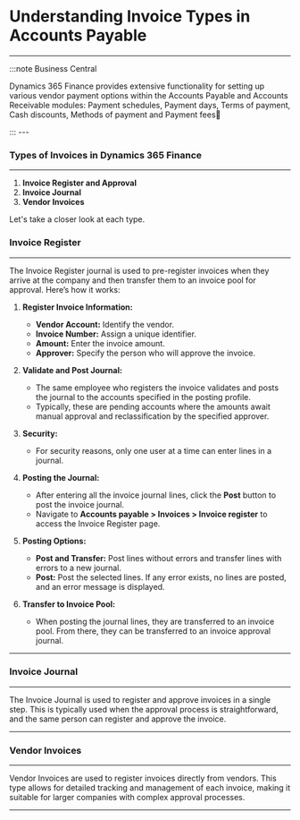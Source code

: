 # Understanding Invoice Types in Accounts Payable
---
:::note Business Central
<div class="container">
    <div class="custom-note">
        <p>Dynamics 365 Finance provides extensive functionality for setting up various vendor payment options within the Accounts Payable and Accounts Receivable modules: Payment schedules, Payment days, Terms of payment, Cash discounts, Methods of payment and Payment fees🤗</p>
    </div>
</div>
:::
---

### Types of Invoices in Dynamics 365 Finance
---

1. **Invoice Register and Approval**
2. **Invoice Journal**
3. **Vendor Invoices**

Let's take a closer look at each type.

### Invoice Register
---

The Invoice Register journal is used to pre-register invoices when they arrive at the company and then transfer them to an invoice pool for approval. Here’s how it works:

1. **Register Invoice Information:**
   - **Vendor Account:** Identify the vendor.
   - **Invoice Number:** Assign a unique identifier.
   - **Amount:** Enter the invoice amount.
   - **Approver:** Specify the person who will approve the invoice.

2. **Validate and Post Journal:**
   - The same employee who registers the invoice validates and posts the journal to the accounts specified in the posting profile.
   - Typically, these are pending accounts where the amounts await manual approval and reclassification by the specified approver.

3. **Security:**
   - For security reasons, only one user at a time can enter lines in a journal.

4. **Posting the Journal:**
   - After entering all the invoice journal lines, click the **Post** button to post the invoice journal.
   - Navigate to **Accounts payable > Invoices > Invoice register** to access the Invoice Register page.

   <!-- ![Invoice Register Page](#) -->

5. **Posting Options:**
   - **Post and Transfer:** Post lines without errors and transfer lines with errors to a new journal.
   - **Post:** Post the selected lines. If any error exists, no lines are posted, and an error message is displayed.

6. **Transfer to Invoice Pool:**
   - When posting the journal lines, they are transferred to an invoice pool. From there, they can be transferred to an invoice approval journal.

---
### Invoice Journal
---

The Invoice Journal is used to register and approve invoices in a single step. This is typically used when the approval process is straightforward, and the same person can register and approve the invoice.

---
### Vendor Invoices
---

Vendor Invoices are used to register invoices directly from vendors. This type allows for detailed tracking and management of each invoice, making it suitable for larger companies with complex approval processes.

---
